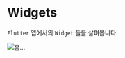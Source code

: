# Widgets

`Flutter` 앱에서의 `Widget` 들을 살펴봅니다.

![흠...](https://github-production-user-asset-6210df.s3.amazonaws.com/78713176/244931481-8174bf0f-39d9-49a3-bb95-412869c6e5e1.png?X-Amz-Algorithm=AWS4-HMAC-SHA256&X-Amz-Credential=AKIAIWNJYAX4CSVEH53A%2F20230611%2Fus-east-1%2Fs3%2Faws4_request&X-Amz-Date=20230611T105747Z&X-Amz-Expires=300&X-Amz-Signature=7dd694c7ec937ba75a0c9472918ef778c0ecb79daee716d09e6035400a39a10f&X-Amz-SignedHeaders=host&actor_id=78713176&key_id=0&repo_id=652164083)
